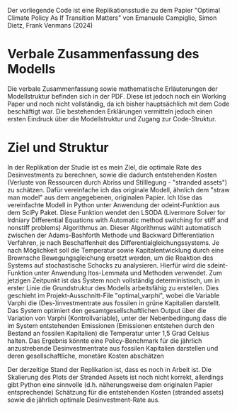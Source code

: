 
Der vorliegende Code ist eine Replikationsstudie zu dem Papier "Optimal Climate Policy As If Transition Matters" von Emanuele Campiglio, Simon Dietz, Frank Venmans (2024)


# Verbale Zusammenfassung des Modells
Die verbale Zusammenfassung sowie mathematische Erläuterungen der Modellstruktur befinden sich in der PDF. Diese ist jedoch noch ein Working Paper und noch nicht vollständig, da ich bisher hauptsächlich mit dem Code beschäftigt war. Die bestehenden Erklärungen vermitteln jedoch einen ersten Eindruck über die Modellstruktur und Zugang zur Code-Struktur. 

# Ziel und Struktur 
In der Replikation der Studie ist es mein Ziel, die optimale Rate des Desinvestments zu berechnen, sowie die dadurch entstehenden Kosten (Verluste von Ressourcen durch Abriss und Stilllegung - "stranded assets") zu schätzen. Dafür vereinfache ich das originale Modell, ähnlich dem "straw man model" aus dem angegebenen, originalen Papier. Ich löse das vereinfachte Modell in Python unter Anwendung der odeint-Funktion aus dem SciPy Paket. Diese Funktion wendet den LSODA (Livermore Solver for Irdniary Differential Equations with Automatic method switching for stiff and nonstiff problems) Algorithmus an. Dieser Algorithmus wählt automatisch zwischen der Adams-Bashforth Methode und Backward Differentiation Verfahren, je nach Beschaffenheit des Differentialgleichungssystems. Je nach Möglichkeit soll die Temperatur sowie Kapitalentwicklung durch eine Brownsche Bewegungsgleichung ersetzt werden, um die Reaktion des Systems auf stochastische Schocks zu analysieren. Hierfür wird die sdeint-Funktion unter Anwendung Itos-Lemmata und Methoden verwendet. Zum jetzigen Zeitpunkt ist das System noch vollständig deterministisch, um in erster Linie die Grundstruktur des Modells arbeitsfähig zu erstellen. Dies geschieht im Projekt-Ausschnitt-File "optimal_varphi", wobei die Variable Varphi die (Des-)investmentrate aus fossilen in grüne Kapitalien darstellt. Das System optimiert den gesamtgesellschaftlichen Output über die Variation von Varphi (Kontrollvariable), unter der Nebenbedingung dass die im System entstehenden Emissionen (Emissionen entstehen durch den Bestand an fossilen Kapitalien) die Temperatur unter 1,5 Grad Celsius halten. Das Ergebnis könnte eine Policy-Benchmark für die jährlich anzustrebende Desinvestmentrate aus fossilen Kapitalien darstellen und deren gesellschaftliche, monetäre Kosten abschätzen

Der derzeitige Stand der Replikation ist, dass es noch in Arbeit ist. Die Skalierung des Plots der Stranded Assets ist noch nicht korrekt, allerdings gibt Python eine sinnvolle (d.h. näherungsweise dem originalen Papier entsprechende) Schätzung für die entstehenden Kosten (stranded assets) sowie die jährlich optimale Desinvestment-Rate aus. 

